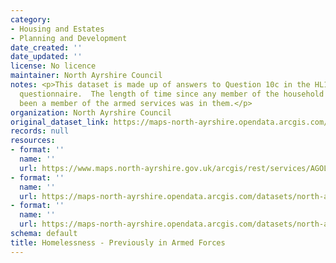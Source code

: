 ```yaml
---
category:
- Housing and Estates
- Planning and Development
date_created: ''
date_updated: ''
license: No licence
maintainer: North Ayrshire Council
notes: <p>This dataset is made up of answers to Question 10c in the HL1 homelessness
  questionnaire.  The length of time since any member of the household who has ever
  been a member of the armed services was in them.</p>
organization: North Ayrshire Council
original_dataset_link: https://maps-north-ayrshire.opendata.arcgis.com/maps/north-ayrshire::homelessness-previously-in-armed-forces
records: null
resources:
- format: ''
  name: ''
  url: https://www.maps.north-ayrshire.gov.uk/arcgis/rest/services/AGOL/Open_Data_Portal3/MapServer/20
- format: ''
  name: ''
  url: https://maps-north-ayrshire.opendata.arcgis.com/datasets/north-ayrshire::homelessness-previously-in-armed-forces.geojson?outSR=%7B%22latestWkid%22%3A27700%2C%22wkid%22%3A27700%7D
- format: ''
  name: ''
  url: https://maps-north-ayrshire.opendata.arcgis.com/datasets/north-ayrshire::homelessness-previously-in-armed-forces.csv?outSR=%7B%22latestWkid%22%3A27700%2C%22wkid%22%3A27700%7D
schema: default
title: Homelessness - Previously in Armed Forces
---
```

